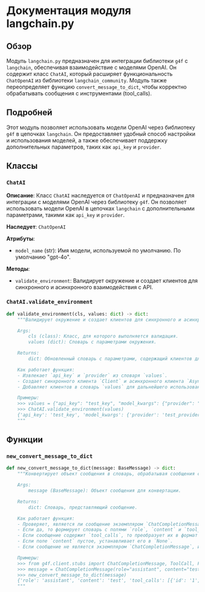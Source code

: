 # Документация модуля langchain.py

## Обзор

Модуль `langchain.py` предназначен для интеграции библиотеки `g4f` с `langchain`, обеспечивая взаимодействие с моделями OpenAI. Он содержит класс `ChatAI`, который расширяет функциональность `ChatOpenAI` из библиотеки `langchain_community`. Модуль также переопределяет функцию `convert_message_to_dict`, чтобы корректно обрабатывать сообщения с инструментами (tool_calls).

## Подробней

Этот модуль позволяет использовать модели OpenAI через библиотеку `g4f` в цепочках `langchain`. Он предоставляет удобный способ настройки и использования моделей, а также обеспечивает поддержку дополнительных параметров, таких как `api_key` и `provider`.

## Классы

### `ChatAI`

**Описание**: Класс `ChatAI` наследуется от `ChatOpenAI` и предназначен для интеграции с моделями OpenAI через библиотеку `g4f`. Он позволяет использовать модели OpenAI в цепочках `langchain` с дополнительными параметрами, такими как `api_key` и `provider`.

**Наследует**: `ChatOpenAI`

**Атрибуты**:
- `model_name` (str): Имя модели, используемой по умолчанию. По умолчанию "gpt-4o".

**Методы**:
- `validate_environment`: Валидирует окружение и создает клиентов для синхронного и асинхронного взаимодействия с API.

### `ChatAI.validate_environment`

```python
def validate_environment(cls, values: dict) -> dict:
    """Валидирует окружение и создает клиентов для синхронного и асинхронного взаимодействия с API.

    Args:
        cls (class): Класс, для которого выполняется валидация.
        values (dict): Словарь с параметрами окружения.

    Returns:
        dict: Обновленный словарь с параметрами, содержащий клиентов для взаимодействия с API.

    Как работает функция:
    - Извлекает `api_key` и `provider` из словаря `values`.
    - Создает синхронного клиента `Client` и асинхронного клиента `AsyncClient` для взаимодействия с API `g4f`.
    - Добавляет клиентов в словарь `values` для дальнейшего использования.

    Примеры:
    >>> values = {"api_key": "test_key", "model_kwargs": {"provider": "test_provider"}}
    >>> ChatAI.validate_environment(values)
    {'api_key': 'test_key', 'model_kwargs': {'provider': 'test_provider'}, 'client': <g4f.client.sync.SyncChatCompletion object at ...>, 'async_client': <g4f.client.asyncio.AsyncChatCompletion object at ...>}
    """
```

## Функции

### `new_convert_message_to_dict`

```python
def new_convert_message_to_dict(message: BaseMessage) -> dict:
    """Конвертирует объект сообщения в словарь, обрабатывая сообщения с инструментами (tool_calls).

    Args:
        message (BaseMessage): Объект сообщения для конвертации.

    Returns:
        dict: Словарь, представляющий сообщение.

    Как работает функция:
    - Проверяет, является ли сообщение экземпляром `ChatCompletionMessage`.
    - Если да, то формирует словарь с полями `role`, `content` и `tool_calls`.
    - Если сообщение содержит `tool_calls`, то преобразует их в формат словаря и добавляет в результирующий словарь.
    - Если поле `content` пустое, устанавливает его в `None`.
    - Если сообщение не является экземпляром `ChatCompletionMessage`, использует стандартную функцию `convert_message_to_dict` для преобразования.

    Примеры:
    >>> from g4f.client.stubs import ChatCompletionMessage, ToolCall, Function
    >>> message = ChatCompletionMessage(role="assistant", content="test", tool_calls=[ToolCall(id="1", type="function", function=Function(name="test", arguments="{}"))])
    >>> new_convert_message_to_dict(message)
    {'role': 'assistant', 'content': 'test', 'tool_calls': [{'id': '1', 'type': 'function', 'function': Function(name='test', arguments='{}')}]}
    """